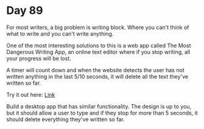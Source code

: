 # Day 89

For most writers, a big problem is writing block. Where you can't think of what to write and you can't write anything.

One of the most interesting solutions to this is a web app called The Most Dangerous Writing App, an online text editor where if you stop writing, all your progress will be lost.

A timer will count down and when the website detects the user has not written anything in the last 5/10 seconds, it will delete all the text they've written so far.

Try it out here: [Link](https://www.squibler.io/dangerous-writing-prompt-app)

Build a desktop app that has similar functionality. The design is up to you, but it should allow a user to type and if they stop for more than 5 seconds, it should delete everything they've written so far.
